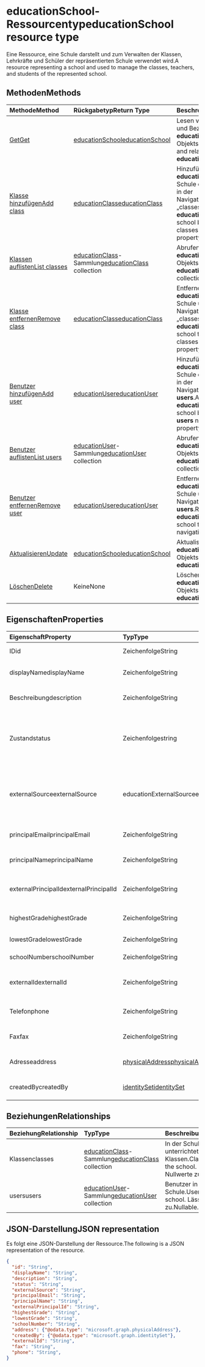 # <a name="educationschool-resource-type"></a><span data-ttu-id="12b34-101">educationSchool-Ressourcentyp</span><span class="sxs-lookup"><span data-stu-id="12b34-101">educationSchool resource type</span></span>

<span data-ttu-id="12b34-102">Eine Ressource, eine Schule darstellt und zum Verwalten der Klassen, Lehrkräfte und Schüler der repräsentierten Schule verwendet wird.</span><span class="sxs-lookup"><span data-stu-id="12b34-102">A resource representing a school and used to manage the classes, teachers, and students of the represented school.</span></span>  


## <a name="methods"></a><span data-ttu-id="12b34-103">Methoden</span><span class="sxs-lookup"><span data-stu-id="12b34-103">Methods</span></span>

| <span data-ttu-id="12b34-104">Methode</span><span class="sxs-lookup"><span data-stu-id="12b34-104">Method</span></span>           | <span data-ttu-id="12b34-105">Rückgabetyp</span><span class="sxs-lookup"><span data-stu-id="12b34-105">Return Type</span></span>    |<span data-ttu-id="12b34-106">Beschreibung</span><span class="sxs-lookup"><span data-stu-id="12b34-106">Description</span></span>|
|:---------------|:--------|:----------|
|[<span data-ttu-id="12b34-107">Get</span><span class="sxs-lookup"><span data-stu-id="12b34-107">Get</span></span>](../api/educationschool_get.md) | [<span data-ttu-id="12b34-108">educationSchool</span><span class="sxs-lookup"><span data-stu-id="12b34-108">educationSchool</span></span>](educationschool.md) |<span data-ttu-id="12b34-109">Lesen von Eigenschaften und Beziehungen eines **educationSchool**-Objekts.</span><span class="sxs-lookup"><span data-stu-id="12b34-109">Read properties and relationships of an **educationSchool** object.</span></span>|
|[<span data-ttu-id="12b34-110">Klasse hinzufügen</span><span class="sxs-lookup"><span data-stu-id="12b34-110">Add class</span></span>](../api/educationschool_post_classes.md) |[<span data-ttu-id="12b34-111">educationClass</span><span class="sxs-lookup"><span data-stu-id="12b34-111">educationClass</span></span>](educationclass.md)| <span data-ttu-id="12b34-112">Hinzufügen einer neuen **educationClass** für die Schule durch Bereitstellen in der Navigationseigenschaft „classes“.</span><span class="sxs-lookup"><span data-stu-id="12b34-112">Add a new **educationClass** for the school by posting to the classes navigation property.</span></span>|
|[<span data-ttu-id="12b34-113">Klassen auflisten</span><span class="sxs-lookup"><span data-stu-id="12b34-113">List classes</span></span>](../api/educationschool_list_classes.md) |<span data-ttu-id="12b34-114">[educationClass](educationclass.md)-Sammlung</span><span class="sxs-lookup"><span data-stu-id="12b34-114">[educationClass](educationclass.md) collection</span></span>| <span data-ttu-id="12b34-115">Abrufen der **educationClass**-Objektsammlung.</span><span class="sxs-lookup"><span data-stu-id="12b34-115">Get the **educationClass** object collection.</span></span>|
|[<span data-ttu-id="12b34-116">Klasse entfernen</span><span class="sxs-lookup"><span data-stu-id="12b34-116">Remove class</span></span>](../api/educationschool_delete_classes.md) |[<span data-ttu-id="12b34-117">educationClass</span><span class="sxs-lookup"><span data-stu-id="12b34-117">educationClass</span></span>](educationclass.md)| <span data-ttu-id="12b34-118">Entfernen einer **educationClass** von der Schule über die Navigationseigenschaft „classes“.</span><span class="sxs-lookup"><span data-stu-id="12b34-118">Remove an **educationClass** from the school through the classes navigation property.</span></span>|
|[<span data-ttu-id="12b34-119">Benutzer hinzufügen</span><span class="sxs-lookup"><span data-stu-id="12b34-119">Add user</span></span>](../api/educationschool_post_users.md) |[<span data-ttu-id="12b34-120">educationUser</span><span class="sxs-lookup"><span data-stu-id="12b34-120">educationUser</span></span>](educationuser.md)| <span data-ttu-id="12b34-121">Hinzufügen eines neuen **educationUser** für die Schule durch Bereitstellen in der Navigationseigenschaft **users**.</span><span class="sxs-lookup"><span data-stu-id="12b34-121">Add a new **educationUser** for the school by posting to the **users** navigation property.</span></span>|
|[<span data-ttu-id="12b34-122">Benutzer auflisten</span><span class="sxs-lookup"><span data-stu-id="12b34-122">List users</span></span>](../api/educationschool_list_users.md) |<span data-ttu-id="12b34-123">[educationUser](educationuser.md)-Sammlung</span><span class="sxs-lookup"><span data-stu-id="12b34-123">[educationUser](educationuser.md) collection</span></span>| <span data-ttu-id="12b34-124">Abrufen der **educationUser**-Objektsammlung.</span><span class="sxs-lookup"><span data-stu-id="12b34-124">Get the **educationUser** object collection.</span></span>|
|[<span data-ttu-id="12b34-125">Benutzer entfernen</span><span class="sxs-lookup"><span data-stu-id="12b34-125">Remove user</span></span>](../api/educationschool_delete_users.md) |[<span data-ttu-id="12b34-126">educationUser</span><span class="sxs-lookup"><span data-stu-id="12b34-126">educationUser</span></span>](educationuser.md)| <span data-ttu-id="12b34-127">Entfernen eines **educationUser** von der Schule über die Navigationseigenschaft **users**.</span><span class="sxs-lookup"><span data-stu-id="12b34-127">Remove an **educationUser** from the school through the **users** navigation property.</span></span>|
|[<span data-ttu-id="12b34-128">Aktualisieren</span><span class="sxs-lookup"><span data-stu-id="12b34-128">Update</span></span>](../api/educationschool_update.md) | [<span data-ttu-id="12b34-129">educationSchool</span><span class="sxs-lookup"><span data-stu-id="12b34-129">educationSchool</span></span>](educationschool.md) |<span data-ttu-id="12b34-130">Aktualisieren eines **educationSchool**-Objekts.</span><span class="sxs-lookup"><span data-stu-id="12b34-130">Update an **educationSchool** object.</span></span> |
|[<span data-ttu-id="12b34-131">Löschen</span><span class="sxs-lookup"><span data-stu-id="12b34-131">Delete</span></span>](../api/educationschool_delete.md) | <span data-ttu-id="12b34-132">Keine</span><span class="sxs-lookup"><span data-stu-id="12b34-132">None</span></span> |<span data-ttu-id="12b34-133">Löschen eines **educationSchool**-Objekts.</span><span class="sxs-lookup"><span data-stu-id="12b34-133">Delete an **educationSchool** object.</span></span> |

## <a name="properties"></a><span data-ttu-id="12b34-134">Eigenschaften</span><span class="sxs-lookup"><span data-stu-id="12b34-134">Properties</span></span>
| <span data-ttu-id="12b34-135">Eigenschaft</span><span class="sxs-lookup"><span data-stu-id="12b34-135">Property</span></span>     | <span data-ttu-id="12b34-136">Typ</span><span class="sxs-lookup"><span data-stu-id="12b34-136">Type</span></span>   |<span data-ttu-id="12b34-137">Beschreibung</span><span class="sxs-lookup"><span data-stu-id="12b34-137">Description</span></span>|
|:---------------|:--------|:----------|
|<span data-ttu-id="12b34-138">ID</span><span class="sxs-lookup"><span data-stu-id="12b34-138">id</span></span>|<span data-ttu-id="12b34-139">Zeichenfolge</span><span class="sxs-lookup"><span data-stu-id="12b34-139">String</span></span>|<span data-ttu-id="12b34-140">GUID dieser Schule</span><span class="sxs-lookup"><span data-stu-id="12b34-140">GUID of this school.</span></span>|
|<span data-ttu-id="12b34-141">displayName</span><span class="sxs-lookup"><span data-stu-id="12b34-141">displayName</span></span>| <span data-ttu-id="12b34-142">Zeichenfolge</span><span class="sxs-lookup"><span data-stu-id="12b34-142">String</span></span>| <span data-ttu-id="12b34-143">Anzeigename der Schule</span><span class="sxs-lookup"><span data-stu-id="12b34-143">Display name of the school.</span></span>| 
|<span data-ttu-id="12b34-144">Beschreibung</span><span class="sxs-lookup"><span data-stu-id="12b34-144">description</span></span>| <span data-ttu-id="12b34-145">Zeichenfolge</span><span class="sxs-lookup"><span data-stu-id="12b34-145">String</span></span> | <span data-ttu-id="12b34-146">Beschreibung der Schule</span><span class="sxs-lookup"><span data-stu-id="12b34-146">Description of the school.</span></span>| 
|<span data-ttu-id="12b34-147">Zustand</span><span class="sxs-lookup"><span data-stu-id="12b34-147">status</span></span>| <span data-ttu-id="12b34-148">Zeichenfolge</span><span class="sxs-lookup"><span data-stu-id="12b34-148">string</span></span>| <span data-ttu-id="12b34-149">Schreibgeschützt.</span><span class="sxs-lookup"><span data-stu-id="12b34-149">Read-Only.</span></span> <span data-ttu-id="12b34-150">Die möglichen Werte sind: `inactive`, `active`, `expired`, `deleteable`.</span><span class="sxs-lookup"><span data-stu-id="12b34-150">The possible values are `inactive`, `active`, `expired`, `deleteable`, , , , , , , , or .</span></span>|
|<span data-ttu-id="12b34-151">externalSource</span><span class="sxs-lookup"><span data-stu-id="12b34-151">externalSource</span></span>| <span data-ttu-id="12b34-152">educationExternalSource</span><span class="sxs-lookup"><span data-stu-id="12b34-152">educationExternalSource</span></span>| <span data-ttu-id="12b34-153">Schreibgeschützt.</span><span class="sxs-lookup"><span data-stu-id="12b34-153">Read-Only.</span></span>  <span data-ttu-id="12b34-154">Die möglichen Werte sind: `sis`, `manual`, `unknownFutureValue`.</span><span class="sxs-lookup"><span data-stu-id="12b34-154">The possible values are `sis`, `manual`, `unknownFutureValue`, , , , , , , , , or .</span></span>|
|<span data-ttu-id="12b34-155">principalEmail</span><span class="sxs-lookup"><span data-stu-id="12b34-155">principalEmail</span></span>| <span data-ttu-id="12b34-156">Zeichenfolge</span><span class="sxs-lookup"><span data-stu-id="12b34-156">String</span></span>| <span data-ttu-id="12b34-157">Die E-Mail-Adresse des Prinzipals</span><span class="sxs-lookup"><span data-stu-id="12b34-157">Email address of the principal.</span></span>|
|<span data-ttu-id="12b34-158">principalName</span><span class="sxs-lookup"><span data-stu-id="12b34-158">principalName</span></span>| <span data-ttu-id="12b34-159">Zeichenfolge</span><span class="sxs-lookup"><span data-stu-id="12b34-159">String</span></span> | <span data-ttu-id="12b34-160">Der Name des Prinzipals</span><span class="sxs-lookup"><span data-stu-id="12b34-160">Name of the principal.</span></span>|
|<span data-ttu-id="12b34-161">externalPrincipalId</span><span class="sxs-lookup"><span data-stu-id="12b34-161">externalPrincipalId</span></span>| <span data-ttu-id="12b34-162">Zeichenfolge</span><span class="sxs-lookup"><span data-stu-id="12b34-162">String</span></span> | <span data-ttu-id="12b34-163">Die ID des Prinzipals im Synchronisierungssystem</span><span class="sxs-lookup"><span data-stu-id="12b34-163">ID of principal in syncing system.</span></span> |
|<span data-ttu-id="12b34-164">highestGrade</span><span class="sxs-lookup"><span data-stu-id="12b34-164">highestGrade</span></span>|<span data-ttu-id="12b34-165">Zeichenfolge</span><span class="sxs-lookup"><span data-stu-id="12b34-165">String</span></span>| <span data-ttu-id="12b34-166">Höchste unterrichtete Klasse</span><span class="sxs-lookup"><span data-stu-id="12b34-166">Highest grade taught.</span></span> |
|<span data-ttu-id="12b34-167">lowestGrade</span><span class="sxs-lookup"><span data-stu-id="12b34-167">lowestGrade</span></span>|<span data-ttu-id="12b34-168">Zeichenfolge</span><span class="sxs-lookup"><span data-stu-id="12b34-168">String</span></span>| <span data-ttu-id="12b34-169">Niedrigste unterrichtete Klasse</span><span class="sxs-lookup"><span data-stu-id="12b34-169">Lowest grade taught.</span></span> |
|<span data-ttu-id="12b34-170">schoolNumber</span><span class="sxs-lookup"><span data-stu-id="12b34-170">schoolNumber</span></span>|<span data-ttu-id="12b34-171">Zeichenfolge</span><span class="sxs-lookup"><span data-stu-id="12b34-171">String</span></span>| <span data-ttu-id="12b34-172">Schulnummer</span><span class="sxs-lookup"><span data-stu-id="12b34-172">School Number.</span></span>|
|<span data-ttu-id="12b34-173">externalId</span><span class="sxs-lookup"><span data-stu-id="12b34-173">externalId</span></span>|<span data-ttu-id="12b34-174">Zeichenfolge</span><span class="sxs-lookup"><span data-stu-id="12b34-174">String</span></span>| <span data-ttu-id="12b34-175">Die ID der Schule im Synchronisierungssystem</span><span class="sxs-lookup"><span data-stu-id="12b34-175">ID of school in syncing system.</span></span> |
|<span data-ttu-id="12b34-176">Telefon</span><span class="sxs-lookup"><span data-stu-id="12b34-176">phone</span></span>|<span data-ttu-id="12b34-177">Zeichenfolge</span><span class="sxs-lookup"><span data-stu-id="12b34-177">String</span></span>| <span data-ttu-id="12b34-178">Die Telefonnummer der Schule</span><span class="sxs-lookup"><span data-stu-id="12b34-178">Phone number of school.</span></span> |
|<span data-ttu-id="12b34-179">Fax</span><span class="sxs-lookup"><span data-stu-id="12b34-179">fax</span></span>|<span data-ttu-id="12b34-180">Zeichenfolge</span><span class="sxs-lookup"><span data-stu-id="12b34-180">String</span></span>| <span data-ttu-id="12b34-181">Die Faxnummer der Schule</span><span class="sxs-lookup"><span data-stu-id="12b34-181">Fax number of school.</span></span> |
|<span data-ttu-id="12b34-182">Adresse</span><span class="sxs-lookup"><span data-stu-id="12b34-182">address</span></span>|[<span data-ttu-id="12b34-183">physicalAddress</span><span class="sxs-lookup"><span data-stu-id="12b34-183">physicalAddress</span></span>](physicaladdress.md)| <span data-ttu-id="12b34-184">Die Adresse der Schule</span><span class="sxs-lookup"><span data-stu-id="12b34-184">Address of the school.</span></span>|
|<span data-ttu-id="12b34-185">createdBy</span><span class="sxs-lookup"><span data-stu-id="12b34-185">createdBy</span></span>|[<span data-ttu-id="12b34-186">identitySet</span><span class="sxs-lookup"><span data-stu-id="12b34-186">identitySet</span></span>](identityset.md)|<span data-ttu-id="12b34-187">Entität, die Schule erstellt hat.</span><span class="sxs-lookup"><span data-stu-id="12b34-187">Entity who created the school.</span></span>|

## <a name="relationships"></a><span data-ttu-id="12b34-188">Beziehungen</span><span class="sxs-lookup"><span data-stu-id="12b34-188">Relationships</span></span>
| <span data-ttu-id="12b34-189">Beziehung</span><span class="sxs-lookup"><span data-stu-id="12b34-189">Relationship</span></span> | <span data-ttu-id="12b34-190">Typ</span><span class="sxs-lookup"><span data-stu-id="12b34-190">Type</span></span>   |<span data-ttu-id="12b34-191">Beschreibung</span><span class="sxs-lookup"><span data-stu-id="12b34-191">Description</span></span>|
|:---------------|:--------|:----------|
|<span data-ttu-id="12b34-192">Klassen</span><span class="sxs-lookup"><span data-stu-id="12b34-192">classes</span></span>|<span data-ttu-id="12b34-193">[educationClass](educationclass.md)-Sammlung</span><span class="sxs-lookup"><span data-stu-id="12b34-193">[educationClass](educationclass.md) collection</span></span>| <span data-ttu-id="12b34-194">In der Schule unterrichtete Klassen.</span><span class="sxs-lookup"><span data-stu-id="12b34-194">Classes taught at the school.</span></span> <span data-ttu-id="12b34-195">Lässt Nullwerte zu.</span><span class="sxs-lookup"><span data-stu-id="12b34-195">Nullable.</span></span>|
|<span data-ttu-id="12b34-196">users</span><span class="sxs-lookup"><span data-stu-id="12b34-196">users</span></span>|<span data-ttu-id="12b34-197">[educationUser](educationuser.md)-Sammlung</span><span class="sxs-lookup"><span data-stu-id="12b34-197">[educationUser](educationuser.md) collection</span></span>| <span data-ttu-id="12b34-198">Benutzer in der Schule.</span><span class="sxs-lookup"><span data-stu-id="12b34-198">Users in the school.</span></span> <span data-ttu-id="12b34-199">Lässt Nullwerte zu.</span><span class="sxs-lookup"><span data-stu-id="12b34-199">Nullable.</span></span>|

## <a name="json-representation"></a><span data-ttu-id="12b34-200">JSON-Darstellung</span><span class="sxs-lookup"><span data-stu-id="12b34-200">JSON representation</span></span>

<span data-ttu-id="12b34-201">Es folgt eine JSON-Darstellung der Ressource.</span><span class="sxs-lookup"><span data-stu-id="12b34-201">The following is a JSON representation of the resource.</span></span>

<!--{
  "blockType": "resource",
  "optionalProperties": [],
  "baseType": "microsoft.graph.educationOrganization",
  "@odata.type": "microsoft.graph.educationSchool"
}-->

```json
{
  "id": "String",
  "displayName": "String",
  "description": "String",
  "status": "String",
  "externalSource": "String",
  "principalEmail": "String",
  "principalName": "String",
  "externalPrincipalId": "String",
  "highestGrade": "String",
  "lowestGrade": "String",
  "schoolNumber": "String",
  "address": {"@odata.type": "microsoft.graph.physicalAddress"},
  "createdBy": {"@odata.type": "microsoft.graph.identitySet"},
  "externalId": "String",
  "fax": "String",
  "phone": "String",
}
```

<!-- uuid: 8fcb5dbc-d5aa-4681-8e31-b001d5168d79
2015-10-25 14:57:30 UTC -->
<!-- {
  "type": "#page.annotation",
  "description": "educationSchool resource",
  "keywords": "",
  "section": "documentation",
  "tocPath": ""
}-->
